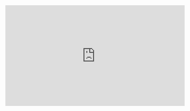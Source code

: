 
<iframe width="560" height="315" src="https://www.youtube.com/embed/yixFW5ibKW4?si=9XDVId2G1OwjIZvq" title="YouTube video player" frameborder="0" allow="accelerometer; autoplay; clipboard-write; encrypted-media; gyroscope; picture-in-picture; web-share" allowfullscreen></iframe>


